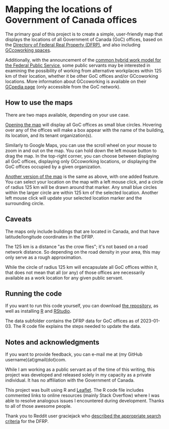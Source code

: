 # Mapping the locations of Government of Canada offices

The primary goal of this project is to create a simple, user-friendly map that displays the locations of all Government of Canada (GoC) offices, based on the [Directory of Federal Real Property (DFRP)](https://www.tbs-sct.gc.ca/dfrp-rbif/home-accueil-eng.aspx), and also including [GCcoworking spaces](https://www.canada.ca/en/public-services-procurement/news/2019/06/gccoworking-new-flexible-alternative-workplaces-for-government-of-canada-employees.html). 

Additionally, with the announcement of the [common hybrid work model for the Federal Public Service](https://www.canada.ca/en/government/publicservice/staffing/common-hybrid-work-model-federal-public-service.html), some public servants may be interested in examining the possibility of working from alternative workplaces within 125 km of their location, whether it be other GoC offices and/or GCcoworking locations. More information about GCcoworking is available on their [GCpedia page](https://www.gcpedia.gc.ca/wiki/GCcoworking) (only accessible from the GoC network).


## How to use the maps

There are two maps available, depending on your use case.

[Opening the map](https://georgeadler.github.io/map-goc-offices/map_goc_offices.html) will display all GoC offices as small blue circles. Hovering over any of the offices will make a box appear with the name of the building, its location, and its tenant organization(s).

Similarly to Google Maps, you can use the scroll wheel on your mouse to zoom in and out on the map. You can hold down the left mouse button to drag the map. In the top-right corner, you can choose between displaying all GoC offices, displaying only GCcoworking locations, or displaying the GoC offices occupied by a given organization.

[Another version of the map](https://georgeadler.github.io/map-goc-offices/map_goc_offices_125km.html) is the same as above, with one added feature. You can select your location on the map with a left mouse click, and a circle of radius 125 km will be drawn around that marker. Any small blue circles within the larger circle are within 125 km of the selected location. Another left mouse click will update your selected location marker and the surrounding circle.


## Caveats

The maps only include buildings that are located in Canada, and that have latitude/longitude coordinates in the DFRP.

The 125 km is a distance "as the crow flies"; it's not based on a road network distance. So depending on the road density in your area, this may only serve as a rough approximation.

While the circle of radius 125 km will encapsulate all GoC offices within it, that does not mean that all (or any) of those offices are necessarily available as a work location for any given public servant.


## Running the code

If you want to run this code yourself, you can download [the repository](https://github.com/georgeadler/map-goc-offices), as well as installing [R](https://www.r-project.org/) and [RStudio](https://posit.co/products/open-source/rstudio/).

The data subfolder contains the DFRP data for GoC offices as of 2023-01-03. The R code file explains the steps needed to update the data.


## Notes and acknowledgments

If you want to provide feedback, you can e-mail me at (my GitHub username)(at)gmail(dot)com.

While I am working as a public servant as of the time of this writing, this project was developed and released solely in my capacity as a private individual. It has no affiliation with the Government of Canada.

This project was built using R and [Leaflet](https://leafletjs.com/). The R code file includes commented links to online resources (mainly Stack Overflow) where I was able to resolve analogous issues I encountered during development. Thanks to all of those awesome people.

Thank you to Reddit user graciejack who [described the appropriate search criteria](https://old.reddit.com/r/CanadaPublicServants/comments/zso3hz/ottawa_offices_in_the_east_end/) for the DFRP.

